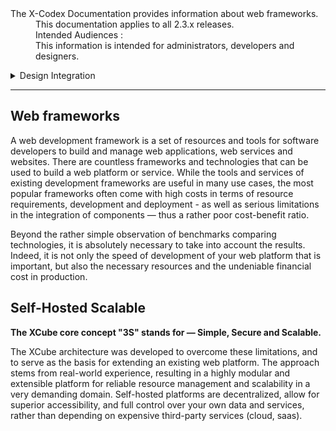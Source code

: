 <dl>
  <dt>The X-Codex Documentation provides information about web frameworks.</dt>
  <dd><span class="iconify" data-icon="mdi:cube-scan" data-width="18px" data-height="18px"></span> This documentation applies to all 2.3.x releases.</dd>
  <dd><span class="iconify" data-icon="mdi:account-multiple" data-width="18px" data-height="18px"></span> Intended Audiences :</dd>
  <dd>This information is intended for administrators, developers and designers.</dd>
</dl>

<details>
<summary style="cursor: pointer;">Design Integration</summary>

- Framework Agnostic
- Theme and Templates
- Frontend Theme Design
- Admin Theme Design
- Theme & Templates
- Components
- Customization and personalization
- Single File Component : Preload - add-on, extension, plugin
- Folder Structure
- Modules Templates

</details>

-----

## Web frameworks

<p>A web development framework is a set of resources and tools for software developers to build and manage 
web applications, web services and websites. 
There are countless frameworks and technologies that can be used to build a web platform or service.
While the tools and services of existing development frameworks are useful in many use cases, 
the most popular frameworks often come with high costs in terms of resource requirements, development 
and deployment - as well as serious limitations in the integration of components — thus a rather 
poor cost-benefit ratio.</p>

<p>Beyond the rather simple observation of benchmarks comparing technologies, 
it is absolutely necessary to take into account the results. 
Indeed, it is not only the speed of development of your web platform that is important, 
but also the necessary resources and the undeniable financial cost in production.</p>

## Self-Hosted Scalable

**The XCube core concept "3S" stands for — Simple, Secure and Scalable.**

The XCube architecture was developed to overcome these limitations, and to serve as the basis for 
extending an existing web platform. 
The approach stems from real-world experience, resulting in a highly modular and extensible platform 
for reliable resource management and scalability in a very demanding domain. 
Self-hosted platforms are decentralized, allow for superior accessibility,
and full control over your own data and services, rather than depending on expensive third-party services (cloud, saas).


